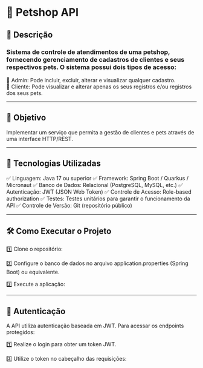 # 🐾 Petshop API

## 📌 Descrição

### Sistema de controle de atendimentos de uma petshop, fornecendo gerenciamento de cadastros de clientes e seus respectivos pets. O sistema possui dois tipos de acesso:

🔹 Admin: Pode incluir, excluir, alterar e visualizar qualquer cadastro. <br>
🔹 Cliente: Pode visualizar e alterar apenas os seus registros e/ou registros dos seus pets.

---

## 🎯 Objetivo

Implementar um serviço que permita a gestão de clientes e pets através de uma interface HTTP/REST.

---

## 🚀 Tecnologias Utilizadas

✅ Linguagem: Java 17 ou superior
✅ Framework: Spring Boot / Quarkus / Micronaut
✅ Banco de Dados: Relacional (PostgreSQL, MySQL, etc.)
✅ Autenticação: JWT (JSON Web Token)
✅ Controle de Acesso: Role-based authorization
✅ Testes: Testes unitários para garantir o funcionamento da API
✅ Controle de Versão: Git (repositório público)

---

## 🛠 Como Executar o Projeto

1️⃣ Clone o repositório:

2️⃣ Configure o banco de dados no arquivo application.properties (Spring Boot) ou equivalente.

3️⃣ Execute a aplicação:

---

## 🔑 Autenticação

A API utiliza autenticação baseada em JWT. Para acessar os endpoints protegidos:

1️⃣ Realize o login para obter um token JWT.

2️⃣ Utilize o token no cabeçalho das requisições:




